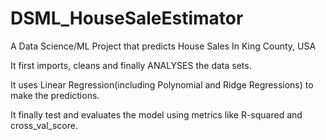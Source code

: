 # DSML_HouseSaleEstimator
A Data Science/ML Project that predicts House Sales In King County, USA

It first imports, cleans and finally ANALYSES the data sets.

It uses Linear Regression(including Polynomial and Ridge Regressions) to make the predictions.

It finally test and evaluates the model using metrics like R-squared and cross_val_score.
